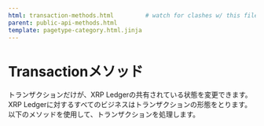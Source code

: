 ```yaml
---
html: transaction-methods.html         # watch for clashes w/ this filename
parent: public-api-methods.html
template: pagetype-category.html.jinja
---
```

# Transactionメソッド
トランザクションだけが、XRP Ledgerの共有されている状態を変更できます。XRP Ledgerに対するすべてのビジネスはトランザクションの形態をとります。以下のメソッドを使用して、トランザクションを処理します。